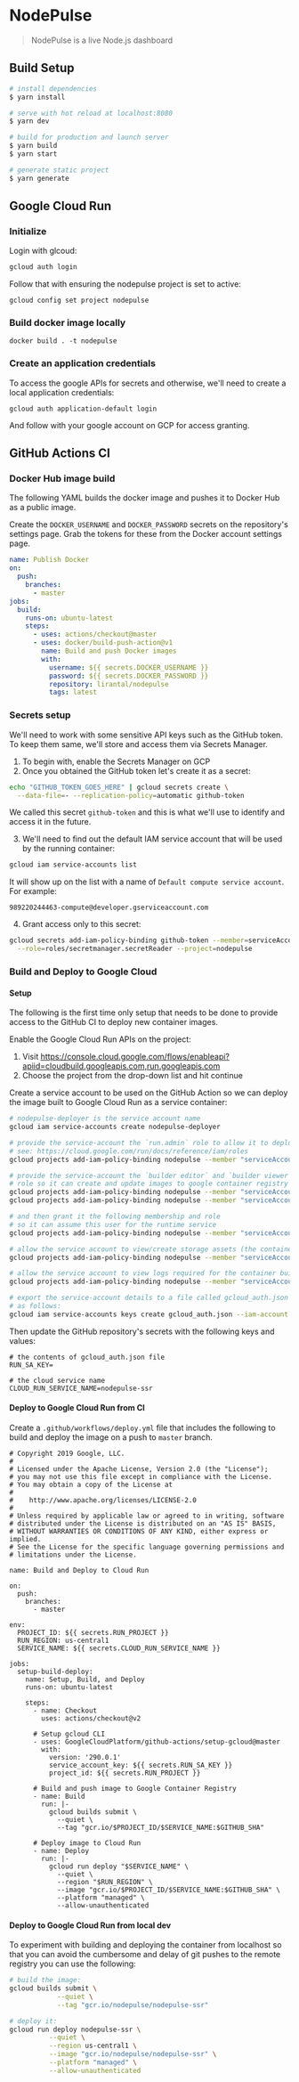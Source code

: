 # NodePulse

> NodePulse is a live Node.js dashboard

## Build Setup

```bash
# install dependencies
$ yarn install

# serve with hot reload at localhost:8080
$ yarn dev

# build for production and launch server
$ yarn build
$ yarn start

# generate static project
$ yarn generate
```

## Google Cloud Run

### Initialize

Login with glcoud:

```bash
gcloud auth login
```

Follow that with ensuring the nodepulse project is set to active:

```
gcloud config set project nodepulse
```

### Build docker image locally

```
docker build . -t nodepulse
```

### Create an application credentials

To access the google APIs for secrets and otherwise, we'll need to
create a local application credentials:

```
gcloud auth application-default login
```

And follow with your google account on GCP for access granting.

## GitHub Actions CI

### Docker Hub image build

The following YAML builds the docker image and pushes it to Docker Hub as a public image.

Create the `DOCKER_USERNAME` and `DOCKER_PASSWORD` secrets on the repository's settings page.
Grab the tokens for these from the Docker account settings page.

```yaml
name: Publish Docker
on:
  push:
    branches:
      - master
jobs:
  build:
    runs-on: ubuntu-latest
    steps:
      - uses: actions/checkout@master
      - uses: docker/build-push-action@v1
        name: Build and push Docker images
        with:
          username: ${{ secrets.DOCKER_USERNAME }}
          password: ${{ secrets.DOCKER_PASSWORD }}
          repository: lirantal/nodepulse
          tags: latest
```

### Secrets setup

We'll need to work with some sensitive API keys such as the GitHub token.
To keep them same, we'll store and access them via Secrets Manager.

1. To begin with, enable the Secrets Manager on GCP
2. Once you obtained the GitHub token let's create it as a secret:

```sh
echo "GITHUB_TOKEN_GOES_HERE" | gcloud secrets create \
  --data-file=- --replication-policy=automatic github-token
```

We called this secret `github-token` and this is what we'll use to identify and access it in the future.

3. We'll need to find out the default IAM service account that will be used by the running container:

```sh
gcloud iam service-accounts list
```

It will show up on the list with a name of `Default compute service account`.
For example:

```
989220244463-compute@developer.gserviceaccount.com
```

4. Grant access only to this secret:

```sh
gcloud secrets add-iam-policy-binding github-token --member=serviceAccount:989220244463-compute@developer.gserviceaccount.com \
  --role=roles/secretmanager.secretReader --project=nodepulse
```

### Build and Deploy to Google Cloud

#### Setup

The following is the first time only setup that needs to be done to provide access
to the GitHub CI to deploy new container images.

Enable the Google Cloud Run APIs on the project:

1. Visit https://console.cloud.google.com/flows/enableapi?apiid=cloudbuild.googleapis.com,run.googleapis.com
2. Choose the project from the drop-down list and hit continue

Create a service account to be used on the GitHub Action so we can deploy the image built to Google Cloud Run as a service container:

```sh
# nodepulse-deployer is the service account name
gcloud iam service-accounts create nodepulse-deployer

# provide the service-account the `run.admin` role to allow it to deploy
# see: https://cloud.google.com/run/docs/reference/iam/roles
gcloud projects add-iam-policy-binding nodepulse --member "serviceAccount:nodepulse-deployer@nodepulse.iam.gserviceaccount.com" --role "roles/run.admin"

# provide the service-account the `builder editor` and `builder viewer`
# role so it can create and update images to google container registry
gcloud projects add-iam-policy-binding nodepulse --member "serviceAccount:nodepulse-deployer@nodepulse.iam.gserviceaccount.com" --role "roles/cloudbuild.builds.editor"
gcloud projects add-iam-policy-binding nodepulse --member "serviceAccount:nodepulse-deployer@nodepulse.iam.gserviceaccount.com" --role "roles/cloudbuild.builds.viewer"

# and then grant it the following membership and role
# so it can assume this user for the runtime service
gcloud projects add-iam-policy-binding nodepulse --member "serviceAccount:nodepulse-deployer@nodepulse.iam.gserviceaccount.com" --role="roles/iam.serviceAccountUser"

# allow the service account to view/create storage assets (the container images)
gcloud projects add-iam-policy-binding nodepulse --member "serviceAccount:nodepulse-deployer@nodepulse.iam.gserviceaccount.com" --role="roles/storage.objectAdmin"

# allow the service account to view logs required for the container build
gcloud projects add-iam-policy-binding nodepulse --member "serviceAccount:nodepulse-deployer@nodepulse.iam.gserviceaccount.com" --role="roles/viewer"

# export the service-account details to a file called gcloud_auth.json
# as follows:
gcloud iam service-accounts keys create gcloud_auth.json --iam-account nodepulse-deployer@nodepulse.iam.gserviceaccount.com --project nodepulse
```

Then update the GitHub repository's secrets with the following
keys and values:

```
# the contents of gcloud_auth.json file
RUN_SA_KEY=

# the cloud service name
CLOUD_RUN_SERVICE_NAME=nodepulse-ssr
```

#### Deploy to Google Cloud Run from CI

Create a `.github/workflows/deploy.yml` file that includes the following to build and deploy the image on a push to `master` branch.

```
# Copyright 2019 Google, LLC.
#
# Licensed under the Apache License, Version 2.0 (the "License");
# you may not use this file except in compliance with the License.
# You may obtain a copy of the License at
#
#    http://www.apache.org/licenses/LICENSE-2.0
#
# Unless required by applicable law or agreed to in writing, software
# distributed under the License is distributed on an "AS IS" BASIS,
# WITHOUT WARRANTIES OR CONDITIONS OF ANY KIND, either express or implied.
# See the License for the specific language governing permissions and
# limitations under the License.

name: Build and Deploy to Cloud Run

on:
  push:
    branches:
      - master

env:
  PROJECT_ID: ${{ secrets.RUN_PROJECT }}
  RUN_REGION: us-central1
  SERVICE_NAME: ${{ secrets.CLOUD_RUN_SERVICE_NAME }}

jobs:
  setup-build-deploy:
    name: Setup, Build, and Deploy
    runs-on: ubuntu-latest

    steps:
      - name: Checkout
        uses: actions/checkout@v2

      # Setup gcloud CLI
      - uses: GoogleCloudPlatform/github-actions/setup-gcloud@master
        with:
          version: '290.0.1'
          service_account_key: ${{ secrets.RUN_SA_KEY }}
          project_id: ${{ secrets.RUN_PROJECT }}

      # Build and push image to Google Container Registry
      - name: Build
        run: |-
          gcloud builds submit \
            --quiet \
            --tag "gcr.io/$PROJECT_ID/$SERVICE_NAME:$GITHUB_SHA"

      # Deploy image to Cloud Run
      - name: Deploy
        run: |-
          gcloud run deploy "$SERVICE_NAME" \
            --quiet \
            --region "$RUN_REGION" \
            --image "gcr.io/$PROJECT_ID/$SERVICE_NAME:$GITHUB_SHA" \
            --platform "managed" \
            --allow-unauthenticated
```

#### Deploy to Google Cloud Run from local dev

To experiment with building and deploying the container from localhost
so that you can avoid the cumbersome and delay of git pushes to the
remote registry you can use the following:

```sh
# build the image:
gcloud builds submit \
            --quiet \
            --tag "gcr.io/nodepulse/nodepulse-ssr"

# deploy it:
gcloud run deploy nodepulse-ssr \
          --quiet \
          --region us-central1 \
          --image "gcr.io/nodepulse/nodepulse-ssr" \
          --platform "managed" \
          --allow-unauthenticated
```
